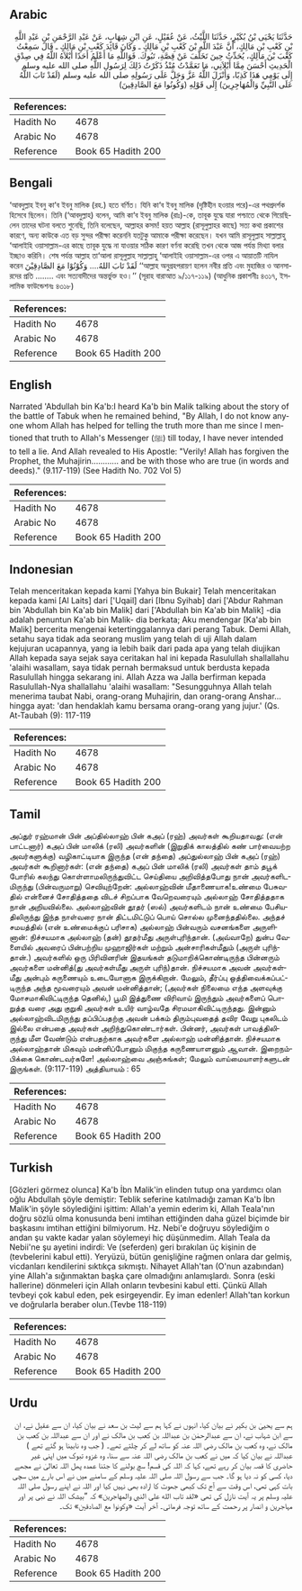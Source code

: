 ## Arabic


<div dir="rtl" lang="ar" style={{fontSize:'larger',backgroundColor:'#f8f9fa',padding:20}}>
حَدَّثَنَا يَحْيَى بْنُ بُكَيْرٍ، حَدَّثَنَا اللَّيْثُ، عَنْ عُقَيْلٍ، عَنِ ابْنِ شِهَابٍ، عَنْ عَبْدِ الرَّحْمَنِ بْنِ عَبْدِ اللَّهِ بْنِ كَعْبِ بْنِ مَالِكٍ، أَنَّ عَبْدَ اللَّهِ بْنَ كَعْبِ بْنِ مَالِكٍ ـ وَكَانَ قَائِدَ كَعْبِ بْنِ مَالِكٍ ـ قَالَ سَمِعْتُ كَعْبَ بْنَ مَالِكٍ، يُحَدِّثُ حِينَ تَخَلَّفَ عَنْ قِصَّةِ، تَبُوكَ‏.‏ فَوَاللَّهِ مَا أَعْلَمُ أَحَدًا أَبْلاَهُ اللَّهُ فِي صِدْقِ الْحَدِيثِ أَحْسَنَ مِمَّا أَبْلاَنِي، مَا تَعَمَّدْتُ مُنْذُ ذَكَرْتُ ذَلِكَ لِرَسُولِ اللَّهِ صلى الله عليه وسلم إِلَى يَوْمِي هَذَا كَذِبًا، وَأَنْزَلَ اللَّهُ عَزَّ وَجَلَّ عَلَى رَسُولِهِ صلى الله عليه وسلم ‏(‏لَقَدْ تَابَ اللَّهُ عَلَى النَّبِيِّ وَالْمُهَاجِرِينَ‏)‏ إِلَى قَوْلِهِ ‏(‏وَكُونُوا مَعَ الصَّادِقِينَ‏)‏
</div>
<div style={{backgroundColor:'#f8f9fa',padding:20, marginBottom: 10}}><table> <thead> <tr> <th>References:</th> <th></th> </tr> </thead> <tbody><tr><td>Hadith No</td><td>4678</td></tr><tr><td>Arabic No</td><td>4678</td></tr><tr><td>Reference</td><td>Book 65 Hadith 200</td></tr></tbody></table></div>

## Bengali


<div dir="ltr" lang="bn" style={{fontSize:'larger',backgroundColor:'#f8f9fa',padding:20}}>
‘আবদুল্লাহ ইবনু কা‘ব ইবনু মালিক (রহ.) হতে বর্ণিত। যিনি কা‘ব ইবনু মালিক (দৃষ্টিহীন হওয়ার পরে)-এর পথপ্রদর্শক হিসেবে ছিলেন। তিনি (‘আবদুল্লাহ) বলেন, আমি কা‘ব ইবনু মালিক (রাঃ)-কে, তাবূক যুদ্ধে যারা পশ্চাতে থেকে গিয়েছিলেন তাদের ঘটনা বলতে শুনেছি, তিনি বলেছেন, আল্লাহর কসম! হয়ত আল্লাহ (রাসূলুল্লাহর কাছে) সত্য কথা প্রকাশের কারণে, অন্য কাউকে এত বড় সুন্দর পরীক্ষা করেননি যতটুকু আমাকে পরীক্ষা করেছেন। যখন আমি রাসূলুল্লাহ সাল্লাল্লাহু ‘আলাইহি ওয়াসাল্লাম-এর কাছে তাবূক যুদ্ধে না যাওয়ার সঠিক কারণ বর্ণনা করেছি তখন থেকে আজ পর্যন্ত মিথ্যা বলার ইচ্ছাও করিনি। শেষ পর্যন্ত আল্লাহ তা‘আলা রাসূলুল্লাহ সাল্লাল্লাহু ‘আলাইহি ওয়াসাল্লাম-এর ওপর এ আয়াতটি নাযিল করেন لَقَدْ تَابَ اللهُ.... وَكُوْنُوْا مَعَ الصَّادِقِيْنَ ‘‘আল্লাহ অনুগ্রহপরায়ণ হলেন নবীর প্রতি এবং মুহাজির ও আনসারদের প্রতি ........ এবং সত্যবাদীদের অন্তর্ভুক্ত হও।’’ (সূরাহ বারাআত ৯/১১৭-১১৯) (আধুনিক প্রকাশনীঃ ৪৩১৭, ইসলামিক ফাউন্ডেশনঃ ৪৩১৮)
</div>
<div style={{backgroundColor:'#f8f9fa',padding:20, marginBottom: 10}}><table> <thead> <tr> <th>References:</th> <th></th> </tr> </thead> <tbody><tr><td>Hadith No</td><td>4678</td></tr><tr><td>Arabic No</td><td>4678</td></tr><tr><td>Reference</td><td>Book 65 Hadith 200</td></tr></tbody></table></div>

## English


<div dir="ltr" lang="en" style={{fontSize:'larger',backgroundColor:'#f8f9fa',padding:20}}>
Narrated 'Abdullah bin Ka'b:I heard Ka'b bin Malik talking about the story of the battle of Tabuk when he remained behind, "By Allah, I do not know anyone whom Allah has helped for telling the truth more than me since I mentioned that truth to Allah's Messenger (ﷺ) till today, I have never intended to tell a lie. And Allah revealed to His Apostle: "Verily! Allah has forgiven the Prophet, the Muhajirin............ and be with those who are true (in words and deeds)." (9.117-119) (See Hadith No. 702 Vol 5)
</div>
<div style={{backgroundColor:'#f8f9fa',padding:20, marginBottom: 10}}><table> <thead> <tr> <th>References:</th> <th></th> </tr> </thead> <tbody><tr><td>Hadith No</td><td>4678</td></tr><tr><td>Arabic No</td><td>4678</td></tr><tr><td>Reference</td><td>Book 65 Hadith 200</td></tr></tbody></table></div>

## Indonesian


<div dir="ltr" lang="id" style={{fontSize:'larger',backgroundColor:'#f8f9fa',padding:20}}>
Telah menceritakan kepada kami [Yahya bin Bukair] Telah menceritakan kepada kami [Al Laits] dari ['Uqail] dari [Ibnu Syihab] dari ['Abdur Rahman bin 'Abdullah bin Ka'ab bin Malik] dari ['Abdullah bin Ka'ab bin Malik] -dia adalah penuntun Ka'ab bin Malik- dia berkata; Aku mendengar [Ka'ab bin Malik] bercerita mengenai ketertinggalannya dari perang Tabuk. Demi Allah, setahu saya tidak ada seorang muslim yang telah di uji Allah dalam kejujuran ucapannya, yang ia lebih baik dari pada apa yang telah diujikan Allah kepada saya sejak saya ceritakan hal ini kepada Rasulullah shallallahu 'alaihi wasallam, saya tidak pernah bermaksud untuk berdusta kepada Rasulullah hingga sekarang ini. Allah Azza wa Jalla berfirman kepada Rasulullah-Nya shallallahu 'alaihi wasallam: "Sesungguhnya Allah telah menerima taubat Nabi, orang-orang Muhajirin, dan orang-orang Anshar… hingga ayat: 'dan hendaklah kamu bersama orang-orang yang jujur.' (Qs. At-Taubah (9): 117-119
</div>
<div style={{backgroundColor:'#f8f9fa',padding:20, marginBottom: 10}}><table> <thead> <tr> <th>References:</th> <th></th> </tr> </thead> <tbody><tr><td>Hadith No</td><td>4678</td></tr><tr><td>Arabic No</td><td>4678</td></tr><tr><td>Reference</td><td>Book 65 Hadith 200</td></tr></tbody></table></div>

## Tamil


<div dir="ltr" lang="ta" style={{fontSize:'larger',backgroundColor:'#f8f9fa',padding:20}}>
அப்துர் ரஹ்மான் பின் அப்தில்லாஹ் பின் கஅப் (ரஹ்) அவர்கள் கூறியதாவது: (என் பாட்டனார்) கஅப் பின் மாலிக் (ரலி) அவர்களின் (இறுதிக் காலத்தில் கண் பார்வையற்ற அவர்களுக்கு) வழிகாட்டியாக இருந்த (என் தந்தை) அப்துல்லாஹ் பின் கஅப் (ரஹ்) அவர்கள் கூறினார்கள்: (என் தந்தை) கஅப் பின் மாலிக் (ரலி) அவர்கள் தாம் தபூக் போரில் கலந்து கொள்ளாமலிருந்துவிட்ட செய்தியை அறிவித்தபோது நான் அவர்களிடமிருந்து (பின்வருமாறு) செவியுற்றேன்: அல்லாஹ்வின் மீதாணையாக!உண்மை பேசுவதில் என்னைச் சோதித்ததை விடச் சிறப்பாக வேறெவரையும் அல்லாஹ் சோதித்ததாக நான் அறியவில்லை. அல்லாஹ்வின் தூதர் (ஸல்) அவர்களிடம் நான் உண்மை பேசியதிலிருந்து இந்த நாள்வரை நான் திட்டமிட்டுப் பொய் சொல்ல முனைந்ததில்லை. அந்தச் சமயத்தில் (என் உண்மைக்குப் பரிசாக) அல்லாஹ் பின்வரும் வசனங்களை அருளினான்: நிச்சயமாக அல்லாஹ் (தன்) தூதர்மீது அருள்புரிந்தான். (அவ்வாறே) துன்ப வேளையில் அவரைப் பின்பற்றிய முஹாஜிர்கள் மற்றும் அன்சாரிகள்மீதும் (அருள் புரிந்தான்.) அவர்களில் ஒரு பிரிவினரின் இதயங்கள் தடுமாறிக்கொண்டிருந்த பின்னரும் அவர்களை மன்னித்(து அவர்கள்மீது அருள் புரிந்)தான். நிச்சயமாக அவன் அவர்கள்மீது அன்பும் கருணையும் உடையோனாக இருக்கிறான். மேலும், தீர்ப்பு ஒத்திவைக்கப்பட்டிருந்த அந்த மூவரையும் அவன் மன்னித்தான்; (அவர்கள் நிலைமை எந்த அளவுக்கு மோசமாகிவிட்டிருந்த தெனில்,) பூமி இத்துணை விரிவாய் இருந்தும் அவர்களைப் பொறுத்த வரை அது குறுகி அவர்கள் உயிர் வாழ்வதே சிரமமாகிவிட்டிருந்தது. இன்னும் அல்லாஹ்விடமிருந்து தப்பிப்பதற்கு அவன் பக்கம் திரும்புவதைத் தவிர வேறு புகலிடம் இல்லை என்பதை அவர்கள் அறிந்துகொண்டார்கள். பின்னர், அவர்கள் பாவத்திலிருந்து மீள வேண்டும் என்பதற்காக அவர்களை அல்லாஹ் மன்னித்தான். நிச்சயமாக அல்லாஹ்தான் மிகவும் மன்னிப்போனும் மிகுந்த கருணையாளனும் ஆவான். இறைநம்பிக்கை கொண்டவர்களே! அல்லாஹ்வை அஞ்சுங்கள்; மேலும் வாய்மையாளர்களுடன் இருங்கள். (9:117-119) அத்தியாயம் : 65
</div>
<div style={{backgroundColor:'#f8f9fa',padding:20, marginBottom: 10}}><table> <thead> <tr> <th>References:</th> <th></th> </tr> </thead> <tbody><tr><td>Hadith No</td><td>4678</td></tr><tr><td>Arabic No</td><td>4678</td></tr><tr><td>Reference</td><td>Book 65 Hadith 200</td></tr></tbody></table></div>

## Turkish


<div dir="ltr" lang="tr" style={{fontSize:'larger',backgroundColor:'#f8f9fa',padding:20}}>
[Gözleri görmez olunca] Ka'b İbn Malik'in elinden tutup ona yardımcı olan oğlu Abdullah şöyle demiştir: Teblik seferine katılmadığı zaman Ka'b İbn Malik'in şöyle söylediğini işittim: Allah'a yemin ederim ki, Allah Teala'nın doğru sözlü olma konusunda beni imtihan ettiğinden daha güzel biçimde bir başkasını imtihan ettiğini bilmiyorum. Hz. Nebi'e doğruyu söylediğim o andan şu vakte kadar yalan söylemeyi hiç düşünmedim. Allah Teala da Nebii'ne şu ayetini indirdi: Ve (seferden) geri bırakılan üç kişinin de (tevbelerini kabul etti). Yeryüzü, bütün genişliğine rağmen onlara dar gelmiş, vicdanları kendilerini sıktıkça sıkmıştı. Nihayet Allah'tan (O'nun azabından) yine Allah'a sığınmaktan başka çare olmadığını anlamışlardı. Sonra (eski hallerine) dönmeleri için Allah onların tevbesini kabul etti. Çünkü Allah tevbeyi çok kabul eden, pek esirgeyendir. Ey iman edenler! Allah'tan korkun ve doğrularla beraber olun.(Tevbe 118-119)
</div>
<div style={{backgroundColor:'#f8f9fa',padding:20, marginBottom: 10}}><table> <thead> <tr> <th>References:</th> <th></th> </tr> </thead> <tbody><tr><td>Hadith No</td><td>4678</td></tr><tr><td>Arabic No</td><td>4678</td></tr><tr><td>Reference</td><td>Book 65 Hadith 200</td></tr></tbody></table></div>

## Urdu


<div dir="rtl" lang="ur" style={{fontSize:'larger',backgroundColor:'#f8f9fa',padding:20}}>
ہم سے یحییٰ بن بکیر نے بیان کیا، انہوں نے کہا ہم سے لیث بن سعد نے بیان کیا، ان سے عقیل نے، ان سے ابن شہاب نے، ان سے عبدالرحمٰن بن عبداللہ بن کعب بن مالک نے اور ان سے عبداللہ بن کعب بن مالک نے، وہ کعب بن مالک رضی اللہ عنہ کو ساتھ لے کر چلتے تھے۔ ( جب وہ نابینا ہو گئے تھے ) عبداللہ نے بیان کیا کہ میں نے کعب بن مالک رضی اللہ عنہ سے سنا، وہ غزوہ تبوک میں اپنی غیر حاضری کا قصہ بیان کر رہے تھے، کہا کہ اللہ کی قسم! سچ بولنے کا جتنا عمدہ پھل اللہ تعالیٰ نے مجھے دیا، کسی کو نہ دیا ہو گا۔ جب سے رسول اللہ صلی اللہ علیہ وسلم کے سامنے میں نے اس بارے میں سچی بات کہی تھی، اس وقت سے آج تک کبھی جھوٹ کا ارادہ بھی نہیں کیا اور اللہ نے اپنے رسول صلی اللہ علیہ وسلم پر یہ آیت نازل کی تھی «لقد تاب الله على النبي والمهاجرين‏» کہ ”بیشک اللہ نے نبی پر اور مہاجرین و انصار پر رحمت کے ساتھ توجہ فرمائی۔ آخر آیت «وكونوا مع الصادقين‏» تک۔
</div>
<div style={{backgroundColor:'#f8f9fa',padding:20, marginBottom: 10}}><table> <thead> <tr> <th>References:</th> <th></th> </tr> </thead> <tbody><tr><td>Hadith No</td><td>4678</td></tr><tr><td>Arabic No</td><td>4678</td></tr><tr><td>Reference</td><td>Book 65 Hadith 200</td></tr></tbody></table></div>